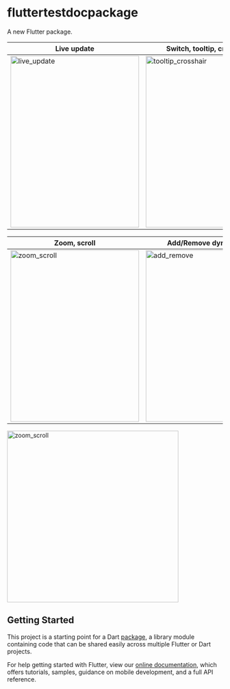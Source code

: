 # fluttertestdocpackage

A new Flutter package.

| Live update | Switch, tooltip, cross-hair |
| ------------------ | ------------------ |
| <img src="https://github.com/ramin-vakili/flutter-financial-chart/raw/master/screen_shots/live_update.gif" alt="live_update" width="300" height="400">  | <img src="https://github.com/ramin-vakili/flutter-financial-chart/raw/master/screen_shots/tooltip_crosshair.gif" alt="tooltip_crosshair" width="300" height="400"> |

| Zoom, scroll | Add/Remove dynamically |
| ------------------ | ------------------ |
| <img src="https://github.com/ramin-vakili/flutter-financial-chart/raw/master/screen_shots/zoom_scroll.gif" alt="zoom_scroll" width="300" height="400">  | <img src="https://github.com/ramin-vakili/flutter-financial-chart/raw/master/screen_shots/add_remove_dynamically.gif" alt="add_remove" width="300" height="400"> |

<img src="https://github.com/ramin-vakili/flutter-financial-chart/raw/master/screen_shots/line_chart.png" alt="zoom_scroll" width="400" alt="line_chart">

## Getting Started

This project is a starting point for a Dart
[package](https://flutter.dev/developing-packages/),
a library module containing code that can be shared easily across
multiple Flutter or Dart projects.

For help getting started with Flutter, view our 
[online documentation](https://flutter.dev/docs), which offers tutorials, 
samples, guidance on mobile development, and a full API reference.
